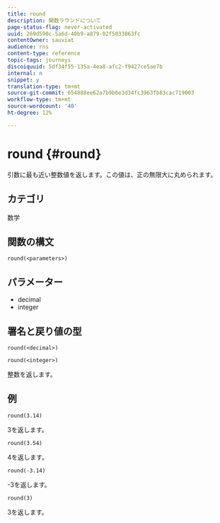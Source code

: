 ```yaml
---
title: round
description: 関数ラウンドについて
page-status-flag: never-activated
uuid: 269d590c-5a6d-40b9-a879-02f5033863fc
contentOwner: sauviat
audience: rns
content-type: reference
topic-tags: journeys
discoiquuid: 5df34f55-135a-4ea8-afc2-f9427ce5ae7b
internal: n
snippet: y
translation-type: tm+mt
source-git-commit: 654888ee62a7b9b6e3d34fc3963fb83cac719003
workflow-type: tm+mt
source-wordcount: '40'
ht-degree: 12%

---
```



# round {#round}

引数に最も近い整数値を返します。この値は、正の無限大に丸められます。

## カテゴリ

数学

## 関数の構文

`round(<parameters>)`

## パラメーター

* decimal
* integer

## 署名と戻り値の型

`round(<decimal>)`

`round(<integer>)`

整数を返します。

## 例

`round(3.14)`

3を返します。

`round(3.54)`

4を返します。

`round(-3.14)`

-3を返します。

`round(3)`

3を返します。
